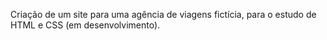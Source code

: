 Criação de um site para uma agência de viagens fictícia, para o estudo de HTML e CSS (em desenvolvimento).
